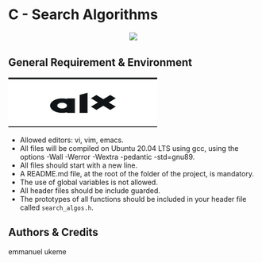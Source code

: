 # C - Search Algorithms
<p align="center">
<img src="https://upload.wikimedia.org/wikipedia/commons/thumb/7/7d/Hash_table_3_1_1_0_1_0_0_SP.svg/260px-Hash_table_3_1_1_0_1_0_0_SP.svg.png" width="" height="" />
</p>

## General Requirement & Environment
<img src="https://github.com/TosinISOGUN/TosinISOGUN/blob/main/ALX.jpeg?raw=true" width="300" height="100" />

- Allowed editors: vi, vim, emacs.
- All files will be compiled on Ubuntu 20.04 LTS using gcc, using the options -Wall -Werror -Wextra -pedantic -std=gnu89.
- All files should start with a new line.
- A README.md file, at the root of the folder of the project, is mandatory.
- The use of global variables is not allowed.
- All header files should be include guarded.
- The prototypes of all functions should be included in your header file called `search_algos.h`.

## Authors & Credits
 emmanuel ukeme

